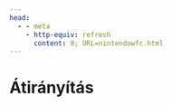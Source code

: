 ```yaml
---
head:
  - - meta
    - http-equiv: refresh
      content: 0; URL=nintendowfc.html
---
```


# Átirányítás
